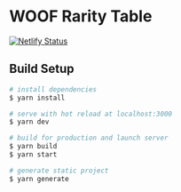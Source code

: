 # WOOF Rarity Table

[![Netlify Status](https://api.netlify.com/api/v1/badges/3c2e16fe-0b75-4e7d-acdc-027e7d602438/deploy-status)](https://app.netlify.com/sites/gifted-yonath-3d57e8/deploys)



## Build Setup

```bash
# install dependencies
$ yarn install

# serve with hot reload at localhost:3000
$ yarn dev

# build for production and launch server
$ yarn build
$ yarn start

# generate static project
$ yarn generate
```


